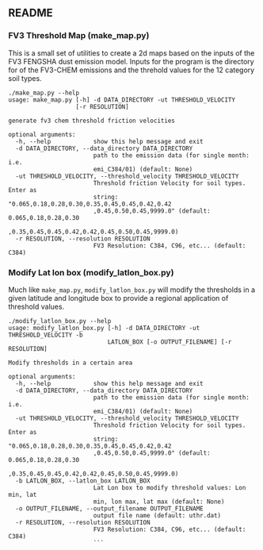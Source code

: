 ## README

### FV3 Threshold Map (make_map.py)

This is a small set of utilities to create a 2d maps based on the inputs of the FV3 FENGSHA dust emission model. Inputs for the program is the directory for of the FV3-CHEM emissions and the threhold values for the 12 category soil types.

```
./make_map.py --help
usage: make_map.py [-h] -d DATA_DIRECTORY -ut THRESHOLD_VELOCITY
                   [-r RESOLUTION]

generate fv3 chem threshold friction velocities

optional arguments:
  -h, --help            show this help message and exit
  -d DATA_DIRECTORY, --data_directory DATA_DIRECTORY
                        path to the emission data (for single month: i.e.
                        emi_C384/01) (default: None)
  -ut THRESHOLD_VELOCITY, --threshold_velocity THRESHOLD_VELOCITY
                        Threshold friction Velocity for soil types. Enter as
                        string: "0.065,0.18,0.28,0.30,0.35,0.45,0.45,0.42,0.42
                        ,0.45,0.50,0.45,9999.0" (default: 0.065,0.18,0.28,0.30
                        ,0.35,0.45,0.45,0.42,0.42,0.45,0.50,0.45,9999.0)
  -r RESOLUTION, --resolution RESOLUTION
                        FV3 Resolution: C384, C96, etc... (default: C384)
```

### Modify Lat lon box (modify_latlon_box.py)

Much like `make_map.py`, `modify_latlon_box.py` will modify the thresholds in a given latitude and longitude box to provide a regional application of threshold values.

```
./modify_latlon_box.py --help
usage: modify_latlon_box.py [-h] -d DATA_DIRECTORY -ut THRESHOLD_VELOCITY -b
                            LATLON_BOX [-o OUTPUT_FILENAME] [-r RESOLUTION]

Modify thresholds in a certain area

optional arguments:
  -h, --help            show this help message and exit
  -d DATA_DIRECTORY, --data_directory DATA_DIRECTORY
                        path to the emission data (for single month: i.e.
                        emi_C384/01) (default: None)
  -ut THRESHOLD_VELOCITY, --threshold_velocity THRESHOLD_VELOCITY
                        Threshold friction Velocity for soil types. Enter as
                        string: "0.065,0.18,0.28,0.30,0.35,0.45,0.45,0.42,0.42
                        ,0.45,0.50,0.45,9999.0" (default: 0.065,0.18,0.28,0.30
                        ,0.35,0.45,0.45,0.42,0.42,0.45,0.50,0.45,9999.0)
  -b LATLON_BOX, --latlon_box LATLON_BOX
                        Lat Lon box to modify threshold values: Lon min, lat
                        min, lon max, lat max (default: None)
  -o OUTPUT_FILENAME, --output_filename OUTPUT_FILENAME
                        output file name (default: uthr.dat)
  -r RESOLUTION, --resolution RESOLUTION
                        FV3 Resolution: C384, C96, etc... (default: C384)
                        ```
